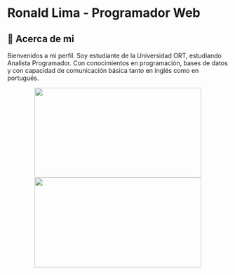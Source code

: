 # **Ronald Lima - Programador Web**

## :memo: **Acerca de mi**

Bienvenidos a mi perfil.
Soy estudiante de la Universidad ORT, estudiando Analista Programador.
Con conocimientos en programación, bases de datos y con capacidad de comunicación básica tanto en inglés como en portugués.
<p align=center>
    <a href="https://github.com/anuraghazra/github-readme-stats" title="Go to Source">
        <img height=205 width=380 align="center" src="https://github-readme-stats.vercel.app/api?username=Dlanor91&show_icons=true&theme=tokyonight">
    </a>
    <a href="https://github.com/anuraghazra/github-readme-stats">
<img height=205  width=380 align="center" src="https://github-readme-stats.vercel.app/api/top-langs/?username=Dlanor91&hide=c%23,powershell,java&title_color=2aa889&text_color=99d1ce&icon_color=2bbc8a&bg_color=0c1014&langs_count=8&layout=compact" />
    </a>
</p>
